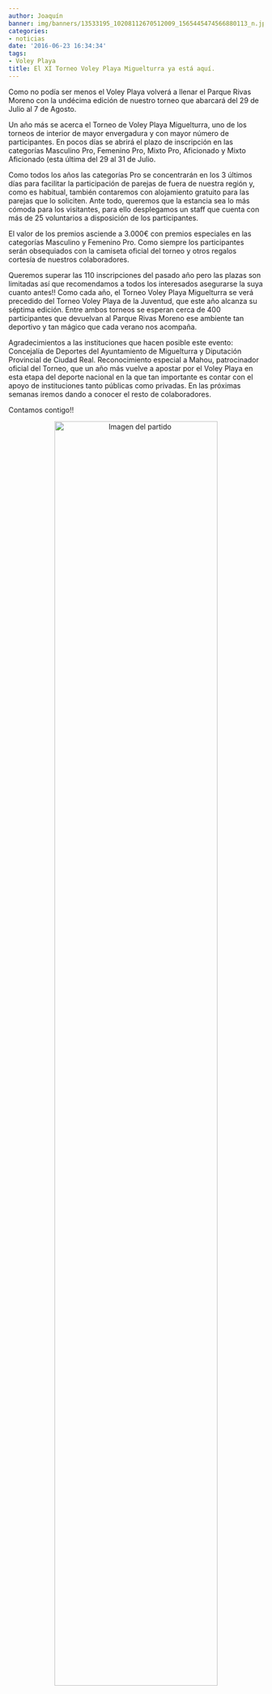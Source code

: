 ```yaml
---
author: Joaquín
banner: img/banners/13533195_10208112670512009_1565445474566880113_n.jpg
categories:
- noticias
date: '2016-06-23 16:34:34'
tags:
- Voley Playa
title: El XI Torneo Voley Playa Miguelturra ya está aquí.
---
```


Como no podía ser menos el Voley Playa volverá a llenar el Parque Rivas Moreno con la undécima edición de nuestro torneo que abarcará del 29 de Julio al 7 de Agosto.

Un año más se acerca el Torneo de Voley Playa Miguelturra, uno de los torneos de interior de mayor envergadura y con mayor número de participantes. En pocos días se abrirá el plazo de inscripción en las categorías Masculino Pro, Femenino Pro, Mixto Pro, Aficionado y Mixto Aficionado (esta última del 29 al 31 de Julio.

Como todos los años las categorías Pro se concentrarán en los 3 últimos días para facilitar la participación de parejas de fuera de nuestra región y, como es habitual, también contaremos con alojamiento gratuito para las parejas que lo soliciten. Ante todo, queremos que la estancia sea lo más cómoda para los visitantes, para ello desplegamos un staff que cuenta con más de 25 voluntarios a disposición de los participantes.

El valor de los premios asciende a 3.000€ con premios especiales en las categorías Masculino y Femenino Pro. Como siempre los participantes serán obsequiados con la camiseta oficial del torneo y otros regalos cortesía de nuestros colaboradores.

Queremos superar las 110 inscripciones del pasado año pero las plazas son limitadas así que recomendamos a todos los interesados asegurarse la suya cuanto antes!! Como cada año, el Torneo Voley Playa Miguelturra se verá precedido del Torneo Voley Playa de la Juventud, que este año alcanza su séptima edición. Entre ambos torneos se esperan cerca de 400 participantes que devuelvan al Parque Rivas Moreno ese ambiente tan deportivo y tan mágico que cada verano nos acompaña.

Agradecimientos a las instituciones que hacen posible este evento: Concejalía de Deportes del Ayuntamiento de Miguelturra y Diputación Provincial de Ciudad Real. Reconocimiento especial a Mahou, patrocinador oficial del Torneo, que un año más vuelve a apostar por el Voley Playa en esta etapa del deporte nacional en la que tan importante es contar con el apoyo de instituciones tanto públicas como privadas. En las próximas semanas iremos dando a conocer el resto de colaboradores.

Contamos contigo!!

<center>
<a target="_new" href="http://www.advmiguelturra.org/img/banners/13533195_10208112670512009_1565445474566880113_n.jpg"> 
<img alt="Imagen del partido" width="80%" align="center" src="http://www.advmiguelturra.org/img/banners/13533195_10208112670512009_1565445474566880113_n.jpg"/> </a> </center>

